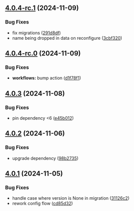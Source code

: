## [4.0.4-rc.1](https://github.com/bj00rn/ha-saleryd-ftx/compare/v4.0.4-rc.0...v4.0.4-rc.1) (2024-11-09)


### Bug Fixes

* fix migrations ([291d8df](https://github.com/bj00rn/ha-saleryd-ftx/commit/291d8df0e71c4eb9b385c68a7b0b8f70d126e502))
* name being dropped in data on reconfigure ([3cbf320](https://github.com/bj00rn/ha-saleryd-ftx/commit/3cbf32041e13e63a218d0247377116ee5b7f9bf3))

## [4.0.4-rc.0](https://github.com/bj00rn/ha-saleryd-ftx/compare/v4.0.3...v4.0.4-rc.0) (2024-11-09)


### Bug Fixes

* **workflows:** bump action ([d1f78f1](https://github.com/bj00rn/ha-saleryd-ftx/commit/d1f78f1f2bcd55e609899cc9a784151879162ced))

## [4.0.3](https://github.com/bj00rn/ha-saleryd-ftx/compare/v4.0.2...v4.0.3) (2024-11-08)


### Bug Fixes

* pin dependency <6 ([e45b012](https://github.com/bj00rn/ha-saleryd-ftx/commit/e45b012793b8dbae83b13a267b32ab1cb0515e3e))

## [4.0.2](https://github.com/bj00rn/ha-saleryd-ftx/compare/v4.0.1...v4.0.2) (2024-11-06)


### Bug Fixes

* upgrade dependency ([98b2735](https://github.com/bj00rn/ha-saleryd-ftx/commit/98b273586070778614e2a46a90b893031d289f5d))

## [4.0.1](https://github.com/bj00rn/ha-saleryd-ftx/compare/v4.0.0...v4.0.1) (2024-11-05)


### Bug Fixes

* handle case where version is None in migration ([31126c2](https://github.com/bj00rn/ha-saleryd-ftx/commit/31126c29ec3908d8c18354841b5a5d6789de0c2c))
* rework config flow ([cd85d32](https://github.com/bj00rn/ha-saleryd-ftx/commit/cd85d32c97750aa74e4190e8ff9dcbdf9bbb9669))

